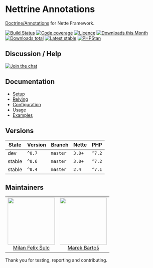 # Nettrine Annotations

[Doctrine/Annotations](https://www.doctrine-project.org/projects/annotations.html) for Nette Framework.

[![Build Status](https://img.shields.io/travis/nettrine/annotations.svg?style=flat-square)](https://travis-ci.org/nettrine/annotations)
[![Code coverage](https://img.shields.io/coveralls/nettrine/annotations.svg?style=flat-square)](https://coveralls.io/r/nettrine/annotations)
[![Licence](https://img.shields.io/packagist/l/nettrine/annotations.svg?style=flat-square)](https://packagist.org/packages/nettrine/annotations)
[![Downloads this Month](https://img.shields.io/packagist/dm/nettrine/annotations.svg?style=flat-square)](https://packagist.org/packages/nettrine/annotations)
[![Downloads total](https://img.shields.io/packagist/dt/nettrine/annotations.svg?style=flat-square)](https://packagist.org/packages/nettrine/annotations)
[![Latest stable](https://img.shields.io/packagist/v/nettrine/annotations.svg?style=flat-square)](https://packagist.org/packages/nettrine/annotations)
[![PHPStan](https://img.shields.io/badge/PHPStan-enabled-brightgreen.svg?style=flat-square)](https://github.com/phpstan/phpstan)

## Discussion / Help

[![Join the chat](https://img.shields.io/gitter/room/nettrine/nettrine.svg?style=flat-square)](https://gitter.im/nettrine/nettrine)

## Documentation

- [Setup](.docs/README.md#setup)
- [Relying](.docs/README.md#relying)
- [Configuration](.docs/README.md#configuration)
- [Usage](.docs/README.md#usage)
- [Examples](.docs/README.md#examples)

## Versions

| State  | Version | Branch   | Nette  | PHP    |
|--------|---------|----------|--------|--------|
| dev    | `^0.7`  | `master` | `3.0+` | `^7.2` |
| stable | `^0.6`  | `master` | `3.0+` | `^7.2` |
| stable | `^0.4`  | `master` | `2.4`  | `^7.1` |

## Maintainers

<table>
  <tbody>
    <tr>
      <td align="center">
        <a href="https://github.com/f3l1x">
            <img width="150" height="150" src="https://avatars2.githubusercontent.com/u/538058?v=3&s=150">
        </a>
        </br>
        <a href="https://github.com/f3l1x">Milan Felix Šulc</a>
      </td>
      <td align="center">
        <a href="https://github.com/mabar">
            <img width="150" height="150" src="https://avatars0.githubusercontent.com/u/20974277?s=150&v=4">
        </a>
        </br>
        <a href="https://github.com/mabar">Marek Bartoš</a>
      </td>
    </tr>
  </tbody>
</table>

Thank you for testing, reporting and contributing.
